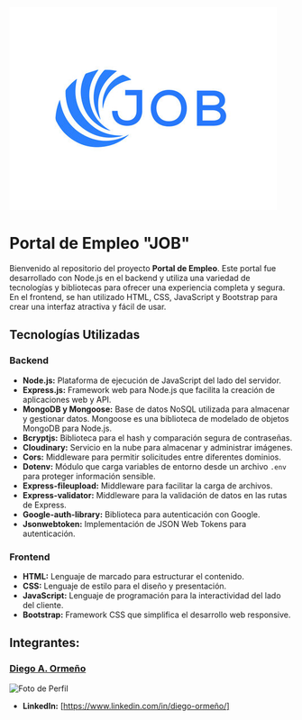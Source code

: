 ![Vista Previa del Portal](https://github.com/No-Country/c15-11-n-node-react/blob/main/frontend/assets/joblogo.jpg)

# Portal de Empleo "JOB"

Bienvenido al repositorio del proyecto **Portal de Empleo**. Este portal fue desarrollado con Node.js en el backend y utiliza una variedad de tecnologías y bibliotecas para ofrecer una experiencia completa y segura. En el frontend, se han utilizado HTML, CSS, JavaScript y Bootstrap para crear una interfaz atractiva y fácil de usar.

## Tecnologías Utilizadas

### Backend
- **Node.js:** Plataforma de ejecución de JavaScript del lado del servidor.
- **Express.js:** Framework web para Node.js que facilita la creación de aplicaciones web y API.
- **MongoDB y Mongoose:** Base de datos NoSQL utilizada para almacenar y gestionar datos. Mongoose es una biblioteca de modelado de objetos MongoDB para Node.js.
- **Bcryptjs:** Biblioteca para el hash y comparación segura de contraseñas.
- **Cloudinary:** Servicio en la nube para almacenar y administrar imágenes.
- **Cors:** Middleware para permitir solicitudes entre diferentes dominios.
- **Dotenv:** Módulo que carga variables de entorno desde un archivo `.env` para proteger información sensible.
- **Express-fileupload:** Middleware para facilitar la carga de archivos.
- **Express-validator:** Middleware para la validación de datos en las rutas de Express.
- **Google-auth-library:** Biblioteca para autenticación con Google.
- **Jsonwebtoken:** Implementación de JSON Web Tokens para autenticación.

### Frontend
- **HTML:** Lenguaje de marcado para estructurar el contenido.
- **CSS:** Lenguaje de estilo para el diseño y presentación.
- **JavaScript:** Lenguaje de programación para la interactividad del lado del cliente.
- **Bootstrap:** Framework CSS que simplifica el desarrollo web responsive.



## Integrantes:

### [Diego A. Ormeño](https://github.com/rijmjada)
<img src="https://avatars.githubusercontent.com/u/72719844?s=400&u=45570604d00221e6b17818a08a4601009d44b971&v=4" width="50px" alt="Foto de Perfil">

- **LinkedIn:** [https://www.linkedin.com/in/diego-ormeño/]